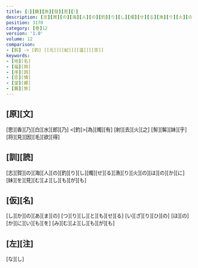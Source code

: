 ```yaml
---
title: [（][羇][旅][發][思][）]
description: [志][賀][の][海][人][の][釣][り][し][燭][せ][る][漁][り][火][の][ほ][の][か][に][妹][を][見][む][よ][し][も][が][も]
position: 3170
category: [巻]12
version: '1.0'
volume: 12
comparison:
- [鉤] -> [釣] [[元]][[紀]][[温]][[京]]
keywords:
- [地][名]
- [福][岡]
- [序][詞]
- [恋][情]
- [望][郷]
- [羈][旅]
---
```


## [原][文]

[思][香][乃][白][水][郎][乃] <[釣]>[為][燭][有] [射][去][火][之] [髣][髴][妹][乎] [将][見][因][毛][欲][得]

## [訓][読]

[志][賀][の][海][人][の][釣][り][し][燭][せ][る][漁][り][火][の][ほ][の][か][に][妹][を][見][む][よ][し][も][が][も]

## [仮][名]

[し][か][の][あ][ま][の] [つ][り][し][と][も][せ][る] [い][ざ][り][ひ][の] [ほ][の][か][に][い][も][を] [み][む][よ][し][も][が][も]

## [左][注]

[な][し]
